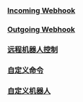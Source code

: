 
### [Incoming Webhook](api/incoming.md)


### [Outgoing Webhook](api/outgoing.md)


### [远程机器人控制](api/remote.md)


### [自定义命令](api/command.md)


### [自定义机器人](api/custombot.md)